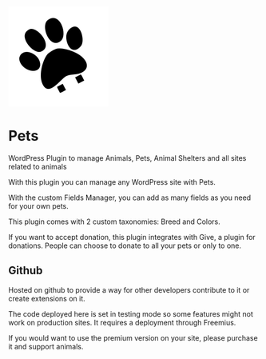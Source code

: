 ![Pets Logo](./assets/images/logo.svg) 

# Pets
WordPress Plugin to manage Animals, Pets, Animal Shelters and all sites related to animals

With this plugin you can manage any WordPress site with Pets.

With the custom Fields Manager, you can add as many fields as you need for your own pets.

This plugin comes with 2 custom taxonomies: Breed and Colors.

If you want to accept donation, this plugin integrates with Give, a plugin for donations. People can choose to donate to all your pets or only to one.

## Github

Hosted on github to provide a way for other developers contribute to it or create extensions on it.
 
The code deployed here is set in testing mode so some features might not work on production sites. It requires a deployment through Freemius.

If you would want to use the premium version on your site, please purchase it and support animals.
